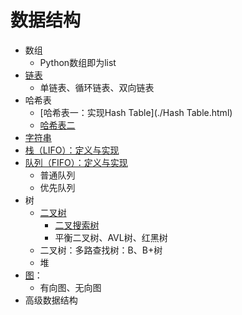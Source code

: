 # 数据结构

- 数组
  - Python数组即为list
- [链表](./链表.html) 
  - 单链表、循环链表、双向链表
- 哈希表
  - [哈希表一：实现Hash Table](./Hash Table.html) 
  - [哈希表二](./哈希表二.html) 
- [字符串](./字符串.html) 
- [栈（LIFO）：定义与实现](./栈.html) 
- [队列（FIFO）：定义与实现](./队列.html) 
  - 普通队列
  - 优先队列
- 树
  - [二叉树](./二叉树.html) 
    - [二叉搜索树](./二叉搜索树.html) 
    - 平衡二叉树、AVL树、红黑树
  - 二叉树：多路查找树：B、B+树
  - 堆
- [图](./图.html)：
  - 有向图、无向图
- 高级数据结构
